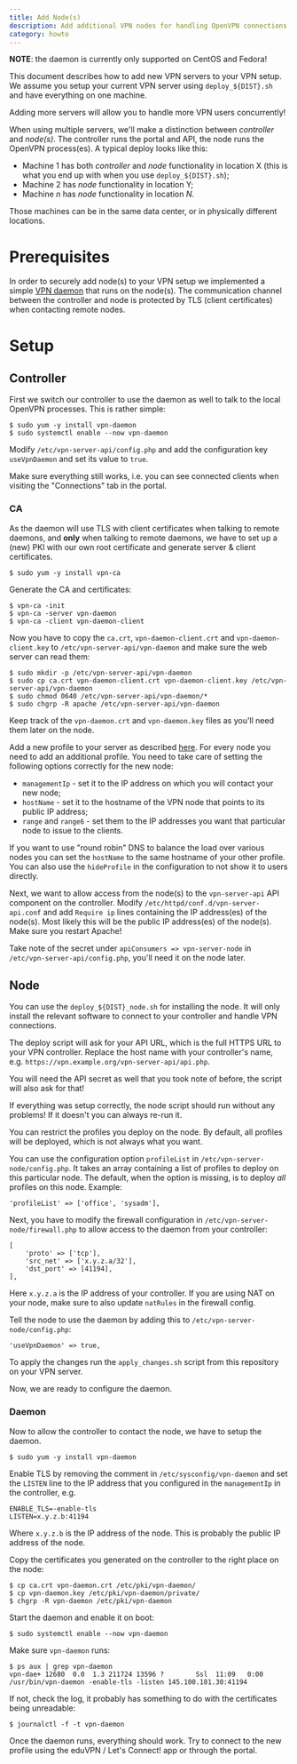 ```yaml
---
title: Add Node(s)
description: Add additional VPN nodes for handling OpenVPN connections
category: howto
---
```


**NOTE**: the daemon is currently only supported on CentOS and Fedora!

This document describes how to add new VPN servers to your VPN setup. We 
assume you setup your current VPN server using `deploy_${DIST}.sh` and have 
everything on one machine.

Adding more servers will allow you to handle more VPN users concurrently!

When using multiple servers, we'll make a distinction between _controller_ and
_node(s)_. The controller runs the portal and API, the node runs the OpenVPN 
process(es). A typical deploy looks like this:

* Machine 1 has both _controller_ and _node_ functionality in location X (this 
  is what you end up with when you use `deploy_${DIST}.sh`);
* Machine 2 has _node_ functionality in location Y;
* Machine _n_ has _node_ functionality in location _N_.

Those machines can be in the same data center, or in physically different 
locations.

# Prerequisites

In order to securely add node(s) to your VPN setup we implemented a simple 
[VPN daemon](https://github.com/letsconnectvpn/vpn-daemon) that runs on the 
node(s). The communication channel between the controller and node is 
protected by TLS (client certificates) when contacting remote nodes.

# Setup

## Controller

First we switch our controller to use the daemon as well to talk to the local
OpenVPN processes. This is rather simple:

    $ sudo yum -y install vpn-daemon
    $ sudo systemctl enable --now vpn-daemon

Modify `/etc/vpn-server-api/config.php` and add the configuration key 
`useVpnDaemon` and set its value to `true`.

Make sure everything still works, i.e. you can see connected clients when 
visiting the "Connections" tab in the portal.

### CA 

As the daemon will use TLS with client certificates when talking to remote 
daemons, and **only** when talking to remote daemons, we have to set up a 
(new) PKI with our own root certificate and generate server & client 
certificates.

    $ sudo yum -y install vpn-ca

Generate the CA and certificates:

    $ vpn-ca -init
    $ vpn-ca -server vpn-daemon
    $ vpn-ca -client vpn-daemon-client

Now you have to copy the `ca.crt`, `vpn-daemon-client.crt` and 
`vpn-daemon-client.key` to `/etc/vpn-server-api/vpn-daemon` and make sure the 
web server can read them:

    $ sudo mkdir -p /etc/vpn-server-api/vpn-daemon
    $ sudo cp ca.crt vpn-daemon-client.crt vpn-daemon-client.key /etc/vpn-server-api/vpn-daemon
    $ sudo chmod 0640 /etc/vpn-server-api/vpn-daemon/*
    $ sudo chgrp -R apache /etc/vpn-server-api/vpn-daemon

Keep track of the `vpn-daemon.crt` and `vpn-daemon.key` files as you'll need
them later on the node.

Add a new profile to your server as described [here](MULTI_PROFILE.md). For 
every node you need to add an additional profile. You need to take care of 
setting the following options correctly for the new node:

* `managementIp` - set it to the IP address on which you will contact your 
  new node;
* `hostName` - set it to the hostname of the VPN node that points to its 
  public IP address;
* `range` and `range6` - set them to the IP addresses you want that particular 
  node to issue to the clients.

If you want to use "round robin" DNS to balance the load over various nodes
you can set the `hostName` to the same hostname of your other profile. You 
can also use the `hideProfile` in the configuration to not show it to users
directly.

Next, we want to allow access from the node(s) to the `vpn-server-api` API 
component on the controller. Modify `/etc/httpd/conf.d/vpn-server-api.conf` and 
add `Require ip` lines containing the IP address(es) of the node(s). Most 
likely this will be the public IP address(es) of the node(s). Make sure you 
restart Apache!

Take note of the secret under `apiConsumers => vpn-server-node` in 
`/etc/vpn-server-api/config.php`, you'll need it on the node
later.

## Node

You can use the `deploy_${DIST}_node.sh` for installing the node. It will only
install the relevant software to connect to your controller and handle VPN 
connections.

The deploy script will ask for your API URL, which is the full HTTPS URL to 
your VPN controller. Replace the host name with your controller's name, e.g. 
`https://vpn.example.org/vpn-server-api/api.php`.

You will need the API secret as well that you took note of before, the script
will also ask for that!

If everything was setup correctly, the node script should run without any 
problems! If it doesn't you can always re-run it.

You can restrict the profiles you deploy on the node. By default, all profiles
will be deployed, which is not always what you want.

You can use the configuration option `profileList` in 
`/etc/vpn-server-node/config.php`. It takes an array containing a list of 
profiles to deploy on this particular node. The default, when the option is 
missing, is to deploy _all_ profiles on this node. Example:

    'profileList' => ['office', 'sysadm'],

Next, you have to modify the firewall configuration in 
`/etc/vpn-server-node/firewall.php` to allow access to the daemon from your 
controller:

    [
        'proto' => ['tcp'],
        'src_net' => ['x.y.z.a/32'],
        'dst_port' => [41194],
    ],

Here `x.y.z.a` is the IP address of your controller. If you are using NAT on
your node, make sure to also update `natRules` in the firewall config.

Tell the node to use the daemon by adding this to 
`/etc/vpn-server-node/config.php`:

    'useVpnDaemon' => true,

To apply the changes run the `apply_changes.sh` script from this repository 
on your VPN server.

Now, we are ready to configure the daemon.

### Daemon 

Now to allow the controller to contact the node, we have to setup the daemon.

    $ sudo yum -y install vpn-daemon

Enable TLS by removing the comment in `/etc/sysconfig/vpn-daemon` and set the
`LISTEN` line to the IP address that you configured in the `managementIp` in
the controller, e.g.

    ENABLE_TLS=-enable-tls
    LISTEN=x.y.z.b:41194

Where `x.y.z.b` is the IP address of the node. This is probably the public
IP address of the node.

Copy the certificates you generated on the controller to the right place on the
node:

    $ cp ca.crt vpn-daemon.crt /etc/pki/vpn-daemon/
    $ cp vpn-daemon.key /etc/pki/vpn-daemon/private/
    $ chgrp -R vpn-daemon /etc/pki/vpn-daemon

Start the daemon and enable it on boot:

    $ sudo systemctl enable --now vpn-daemon

Make sure `vpn-daemon` runs:

    $ ps aux | grep vpn-daemon
    vpn-dae+ 12680  0.0  1.3 211724 13596 ?        Ssl  11:09   0:00 /usr/bin/vpn-daemon -enable-tls -listen 145.100.181.30:41194

If not, check the log, it probably has something to do with the certificates 
being unreadable:

    $ journalctl -f -t vpn-daemon

Once the daemon runs, everything should work. Try to connect to the new 
profile using the eduVPN / Let's Connect! app or through the portal.
